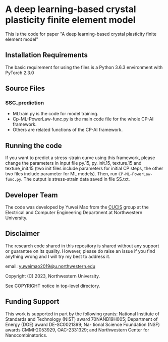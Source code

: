 # A deep learning-based crystal plasticity finite element model

This is the code for paper "A deep learning-based crystal plasticity finite element model"

## Installation Requirements
The basic requirement for using the files is a Python 3.6.3 environment with PyTorch 2.3.0
## Source Files
### SSC_prediction

- MLtrain.py is the code for model training.
- Cp-ML-PowerLaw-func.py is the main code file for the whole CP-AI framework.
- Others are related functions of the CP-AI framework.

## Running the code
If you want to predict a stress-strain curve using this framework, please change the parameters in input file py.15, py_init.15, texture.15 and texture_init.15 (two init files include parameters for initial CP steps, the other two files include parameter for ML models). Then, run `CP-ML-PowerLaw-func.py`. The output is stress-strain data saved in file SS.txt.

## Developer Team
The code was developed by Yuwei Mao from the [CUCIS](http://cucis.ece.northwestern.edu/index.html) group at the Electrical and Computer Engineering Department at Northwestern University.

## Disclaimer
The research code shared in this repository is shared without any support or guarantee on its quality. However, please do raise an issue if you find anything wrong and I will try my best to address it.

email: yuweimao2019@u.northwestern.edu

Copyright (C) 2023, Northwestern University.

See COPYRIGHT notice in top-level directory.

## Funding Support
This work is supported in part by the following grants: National Institute of Standards and Technology (NIST) award 70NANB19H005; Department of Energy (DOE) award DE-SC0021399; Na- tional Science Foundation (NSF) awards CMMI-2053929, OAC-2331329; and Northwestern Center for Nanocombinatorics.
